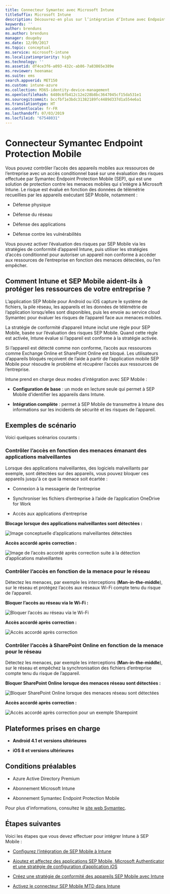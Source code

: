 ```yaml
---
title: Connecteur Symantec avec Microsoft Intune
titleSuffix: Microsoft Intune
description: Découvrez-en plus sur l’intégration d’Intune avec Endpoint Protection Mobile pour contrôler l’accès des appareils mobiles aux ressources de votre entreprise.
keywords: ''
author: brenduns
ms.author: brenduns
manager: dougeby
ms.date: 12/09/2017
ms.topic: conceptual
ms.service: microsoft-intune
ms.localizationpriority: high
ms.technology: ''
ms.assetid: df4ce3f6-a093-432c-ab86-7a83865e389e
ms.reviewer: heenamac
ms.suite: ems
search.appverid: MET150
ms.custom: intune-azure
ms.collection: M365-identity-device-management
ms.openlocfilehash: 6480c6fb412c12e228b8bc3647045cf15da531e1
ms.sourcegitcommit: bccfbf1e3bdc31382189fc4489d337d1a554e6a1
ms.translationtype: HT
ms.contentlocale: fr-FR
ms.lasthandoff: 07/03/2019
ms.locfileid: "67548031"
---
```

# <a name="symantec-endpoint-protection-mobile-connector"></a>Connecteur Symantec Endpoint Protection Mobile

Vous pouvez contrôler l’accès des appareils mobiles aux ressources de l’entreprise avec un accès conditionnel basé sur une évaluation des risques effectuée par Symantec Endpoint Protection Mobile (SEP), qui est une solution de protection contre les menaces mobiles qui s’intègre à Microsoft Intune. Le risque est évalué en fonction des données de télémétrie recueillies par les appareils exécutant SEP Mobile, notamment :

- Défense physique

- Défense du réseau

- Défense des applications

- Défense contre les vulnérabilités

Vous pouvez activer l’évaluation des risques par SEP Mobile via les stratégies de conformité d’appareil Intune, puis utiliser les stratégies d’accès conditionnel pour autoriser un appareil non conforme à accéder aux ressources de l’entreprise en fonction des menaces détectées, ou l’en empêcher.

## <a name="how-do-intune-and-sep-mobile-help-protect-your-company-resources"></a>Comment Intune et SEP Mobile aident-ils à protéger les ressources de votre entreprise ?

L’application SEP Mobile pour Android ou iOS capture le système de fichiers, la pile réseau, les appareils et les données de télémétrie de l’application lorsqu’elles sont disponibles, puis les envoie au service cloud Symantec pour évaluer les risques de l’appareil face aux menaces mobiles.

La stratégie de conformité d’appareil Intune inclut une règle pour SEP Mobile, basée sur l’évaluation des risques SEP Mobile. Quand cette règle est activée, Intune évalue si l’appareil est conforme à la stratégie activée.

Si l’appareil est détecté comme non conforme, l’accès aux ressources comme Exchange Online et SharePoint Online est bloqué. Les utilisateurs d’appareils bloqués reçoivent de l’aide à partir de l’application mobile SEP Mobile pour résoudre le problème et récupérer l’accès aux ressources de l’entreprise.

Intune prend en charge deux modes d’intégration avec SEP Mobile :

- **Configuration de base** : un mode en lecture seule qui permet à SEP Mobile d’identifier les appareils dans Intune.

- **Intégration complète** : permet à SEP Mobile de transmettre à Intune des informations sur les incidents de sécurité et les risques de l’appareil.

## <a name="sample-scenarios"></a>Exemples de scénario

Voici quelques scénarios courants :

### <a name="control-access-based-on-threats-from-malicious-apps"></a>Contrôler l’accès en fonction des menaces émanant des applications malveillantes

Lorsque des applications malveillantes, des logiciels malveillants par exemple, sont détectées sur des appareils, vous pouvez bloquer ces appareils jusqu'à ce que la menace soit écartée :

- Connexion à la messagerie de l’entreprise

- Synchroniser les fichiers d’entreprise à l’aide de l’application OneDrive for Work

- Accès aux applications d’entreprise

**Blocage lorsque des applications malveillantes sont détectées :**

![Image conceptuelle d’applications malveillantes détectées](./media/symantec-arch-1.png)

**Accès accordé après correction :**

![Image de l’accès accordé après correction suite à la détection d’applications malveillantes](./media/symantec-arch-2.png)

### <a name="control-access-based-on-threat-to-network"></a>Contrôler l’accès en fonction de la menace pour le réseau

Détectez les menaces, par exemple les interceptions (**Man-in-the-middle**), sur le réseau et protégez l’accès aux réseaux Wi-Fi compte tenu du risque de l’appareil.

**Bloquer l’accès au réseau via le Wi-Fi :**

![Bloquer l’accès au réseau via le Wi-Fi](./media/symantec-arch-3.png)

**Accès accordé après correction :**

![Accès accordé après correction](./media/symantec-arch-4.png)

### <a name="control-access-to-sharepoint-online-based-on-threat-to-network"></a>Contrôler l’accès à SharePoint Online en fonction de la menace pour le réseau

Détectez les menaces, par exemple les interceptions (**Man-in-the-middle**), sur le réseau et empêchez la synchronisation des fichiers d’entreprise compte tenu du risque de l’appareil.

**Bloquer SharePoint Online lorsque des menaces réseau sont détectées :**

![Bloquer SharePoint Online lorsque des menaces réseau sont détectées](./media/symantec-arch-5.png)

**Accès accordé après correction :**

![Accès accordé après correction pour un exemple Sharepoint](./media/symantec-arch-6.png)

## <a name="supported-platforms"></a>Plateformes prises en charge

- **Android 4.1 et versions ultérieures**

- **iOS 8 et versions ultérieures**

## <a name="pre-requisites"></a>Conditions préalables

- Azure Active Directory Premium

- Abonnement Microsoft Intune

- Abonnement Symantec Endpoint Protection Mobile

Pour plus d'informations, consultez le [site web Symantec](https://www.skycure.com/skycure-microsoft-integration/).

## <a name="next-steps"></a>Étapes suivantes

Voici les étapes que vous devez effectuer pour intégrer Intune à SEP Mobile :

- [Configurez l’intégration de SEP Mobile à Intune](skycure-mtd-connector-integration.md)

- [Ajoutez et affectez des applications SEP Mobile, Microsoft Authenticator et une stratégie de configuration d’application iOS](mtd-apps-ios-app-configuration-policy-add-assign.md)

- [Créez une stratégie de conformité des appareils SEP Mobile avec Intune](mtd-device-compliance-policy-create.md)

- [Activez le connecteur SEP Mobile MTD dans Intune](mtd-connector-enable.md)
